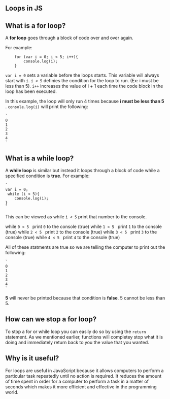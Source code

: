 ## Loops in JS 


## What is a for loop?

A **for loop** goes through a block of code over and over again. 

For example:

		for (var i = 0; i < 5; i++){
			console.log(i);
		}

`var i = 0` sets a variable before the loops starts. This variable will always start with `i`.
`i < 5` definies the condition for the loop to run. (Ex: i must be less than 5).
`i++` increases the value of i + 1 each time the code block in the loop has been executed. 

In this example, the loop will only run 4 times because **i must be less than 5** . 
`console.log(i)` will print the following: 

	`
	0
	1
	2
	3
	4
	`


## What is a while loop?  

A **while loop** is similar but instead it loops through a block of code while a specified condition is **true**. For example: 

	`
	var i = 0;
	 while (i < 5){
		console.log(i);
	}
	`
This can be viewed as while `i < 5` print that number to the console.

while `0 < 5 ` print `0` to the console (true)
while `1 < 5 ` print `1` to the console (true)
while `2 < 5 ` print `2` to the console (true)
while `3 < 5 ` print `3` to the console (true)
while `4 < 5 ` print `4` to the console (true)

All of these statments are true so we are telling the computer to print out the following: 

	`
	0
	1
	2
	3
	4
	`

**5** will never be printed because that condition is **false**. 5 cannot be less than 5. 

## How can we stop a for loop? 

To stop a for or while loop you can easily do so by using the `return` statement. As we mentioned earlier, functions will completey stop what it is doing and immediately return back to you the value that you wanted. 


## Why is it useful? 
For loops are useful in JavaScript because it allows computers to perform a particular task repeatedly until no action is required. It reduces the amount of time spent in order for a computer to perform a task in a matter of seconds which makes it more efficient and effective in the programming world. 






















